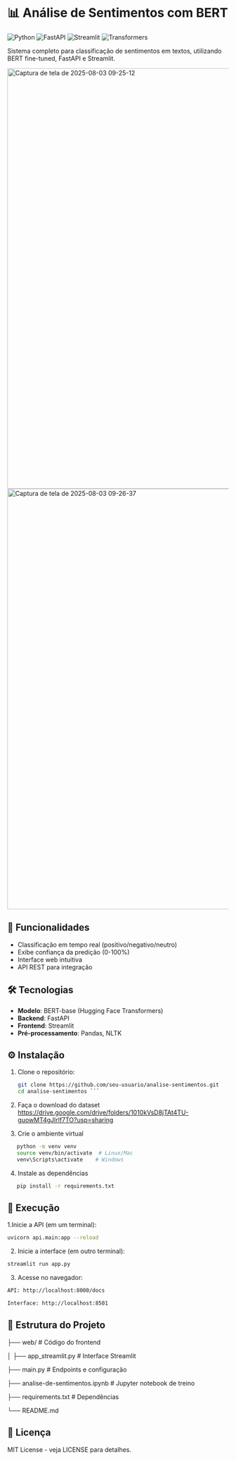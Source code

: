 # 📊 Análise de Sentimentos com BERT

![Python](https://img.shields.io/badge/Python-3.10%2B-blue)
![FastAPI](https://img.shields.io/badge/FastAPI-0.103.2-green)
![Streamlit](https://img.shields.io/badge/Streamlit-1.25.0-red)
![Transformers](https://img.shields.io/badge/Transformers-4.34.1-yellow)

Sistema completo para classificação de sentimentos em textos, utilizando BERT fine-tuned, FastAPI e Streamlit.

<img width="1849" height="955" alt="Captura de tela de 2025-08-03 09-25-12" src="https://github.com/user-attachments/assets/3e4a9ce2-9263-4291-9e4f-f6564d1b24de" />

<img width="1849" height="955" alt="Captura de tela de 2025-08-03 09-26-37" src="https://github.com/user-attachments/assets/3a566002-707b-4e4f-8b1a-39575c1ca4cf" />



## 🚀 Funcionalidades

- Classificação em tempo real (positivo/negativo/neutro)
- Exibe confiança da predição (0-100%)
- Interface web intuitiva
- API REST para integração


## 🛠️ Tecnologias

- **Modelo**: BERT-base (Hugging Face Transformers)
- **Backend**: FastAPI
- **Frontend**: Streamlit
- **Pré-processamento**: Pandas, NLTK

## ⚙️ Instalação

1. Clone o repositório:
   ```bash
   git clone https://github.com/seu-usuario/analise-sentimentos.git
   cd analise-sentimentos ```

2. Faça o download do dataset
   https://drive.google.com/drive/folders/1010kVsD8jTAt4TU-guowMT4gJlrlf7TO?usp=sharing
   
3. Crie o ambiente virtual
 ```bash
    python -m venv venv
    source venv/bin/activate  # Linux/Mac
    venv\Scripts\activate    # Windows
 ```

4. Instale as dependências
 ```bash
    pip install -r requirements.txt
 ```

## 🏃 Execução

1.Inicie a API (em um terminal):

 ```bash
uvicorn api.main:app --reload
```

2. Inicie a interface (em outro terminal):

 ```bash
streamlit run app.py
```

3. Acesse no navegador:

 ```bash
API: http://localhost:8000/docs

Interface: http://localhost:8501
```
 
## 📂 Estrutura do Projeto


├── web/                  # Código do frontend

│   ├── app_streamlit.py  # Interface Streamlit

├── main.py               # Endpoints e configuração

├── analise-de-sentimentos.ipynb # Jupyter notebook de treino

├── requirements.txt      # Dependências

└── README.md


## 📄 Licença
MIT License - veja LICENSE para detalhes.
